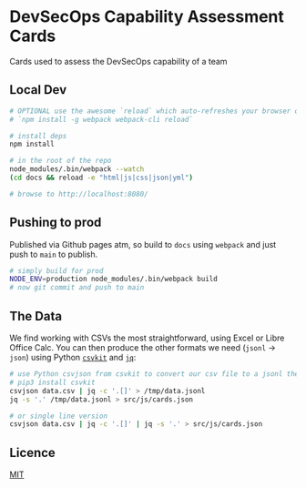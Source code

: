 # DevSecOps Capability Assessment Cards

Cards used to assess the DevSecOps capability of a team

## Local Dev

```bash
# OPTIONAL use the awesome `reload` which auto-refreshes your browser on change using websockets
# `npm install -g webpack webpack-cli reload`

# install deps
npm install

# in the root of the repo
node_modules/.bin/webpack --watch
(cd docs && reload -e "html|js|css|json|yml")

# browse to http://localhost:8080/
```

## Pushing to prod

Published via Github pages atm, so build to `docs` using `webpack` and just push to `main` to publish.

```bash
# simply build for prod
NODE_ENV=production node_modules/.bin/webpack build
# now git commit and push to main
```

## The Data

We find working with CSVs the most straightforward, using Excel or Libre Office Calc.
You can then produce the other formats we need (`jsonl` -> `json`) using Python [`csvkit`](https://csvkit.readthedocs.io/en/latest/tutorial.html) and [`jq`](https://stedolan.github.io/jq/):

```bash
# use Python csvjson from csvkit to convert our csv file to a jsonl then to a json file
# pip3 install csvkit
csvjson data.csv | jq -c '.[]' > /tmp/data.jsonl
jq -s '.' /tmp/data.jsonl > src/js/cards.json

# or single line version
csvjson data.csv | jq -c '.[]' | jq -s '.' > src/js/cards.json
```

## Licence

[MIT](LICENSE)
